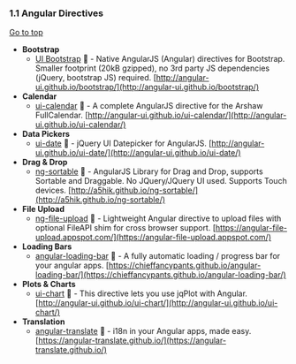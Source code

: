 ### 1.1 <a id="angular-directives"></a>Angular Directives
[Go to top](#index)
- **Bootstrap**
  * [UI Bootstrap](https://github.com/angular-ui/bootstrap) :gift_heart: - Native AngularJS (Angular) directives for Bootstrap. Smaller footprint (20kB gzipped), no 3rd party JS dependencies (jQuery, bootstrap JS) required. [http://angular-ui.github.io/bootstrap/](http://angular-ui.github.io/bootstrap/)
- **Calendar**
  * [ui-calendar](https://github.com/angular-ui/ui-calendar) :gift_heart: - A complete AngularJS directive for the Arshaw FullCalendar. [http://angular-ui.github.io/ui-calendar/](http://angular-ui.github.io/ui-calendar/)
- **Data Pickers**
  * [ui-date](https://github.com/angular-ui/ui-date) :gift_heart: - jQuery UI Datepicker for AngularJS. [http://angular-ui.github.io/ui-date/](http://angular-ui.github.io/ui-date/)
- **Drag & Drop**
  * [ng-sortable](https://github.com/a5hik/ng-sortable) :gift_heart: - AngularJS Library for Drag and Drop, supports Sortable and Draggable. No JQuery/JQuery UI used. Supports Touch devices. [http://a5hik.github.io/ng-sortable/](http://a5hik.github.io/ng-sortable/)
- **File Upload**
  * [ng-file-upload](https://github.com/danialfarid/ng-file-upload) :gift_heart: - Lightweight Angular directive to upload files with optional FileAPI shim for cross browser support. [https://angular-file-upload.appspot.com/](https://angular-file-upload.appspot.com/)
- **Loading Bars**
  * [angular-loading-bar](https://github.com/chieffancypants/angular-loading-bar) :gift_heart: - A fully automatic loading / progress bar for your angular apps. [https://chieffancypants.github.io/angular-loading-bar/](https://chieffancypants.github.io/angular-loading-bar/)
- **Plots & Charts**
  * [ui-chart](https://github.com/angular-ui/ui-chart) :gift_heart: - This directive lets you use jqPlot with Angular. [http://angular-ui.github.io/ui-chart/](http://angular-ui.github.io/ui-chart/)
- **Translation**
  * [angular-translate](https://github.com/angular-translate/angular-translate) :gift_heart: - i18n in your Angular apps, made easy. [https://angular-translate.github.io/](https://angular-translate.github.io/)
